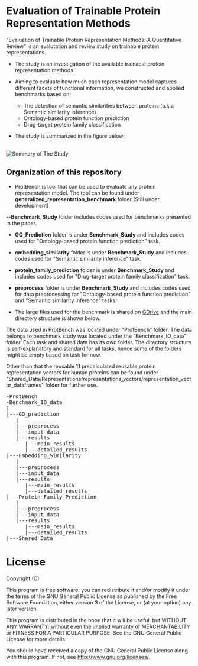 # Evaluation of Trainable Protein Representation Methods
"Evaluation of Trainable Protein Representation Methods: A Quantitative Review" is an evalutation and review study on trainable protein representations.

- The study is an investigation of the available trainable protein representation methods.

- Aiming to evaluate how much each representation model captures different facets of functional information, we constructed and applied benchmarks based on;
  - The detection of semantic similarities between proteins (a.k.a Semantic similarity inference)
  - Ontology-based protein function prediction
  - Drug-target protein family classification

- The study is summarized in the figure below;<br/><br/> 
 
 ![Summary of The Study](https://github.com/serbulent/TrainableRepresentationAnalysis/blob/master/study_summary.png)

## Organization of this repository

- ProtBench is tool that can be used to evaluate any protein representation model. The tool can be found under 
**generalized_representation_benchmark** folder (Still under development)

--**Benchmark_Study** folder includes codes used for benchmarks presented in the paper.

- **GO_Prediction** folder is under **Benchmark_Study** and includes codes used for "Ontology-based protein function prediction" task.

- **embedding_similarity** folder is under **Benchmark_Study** and includes codes used for "Semantic similarity inference" task.

- **protein_family_prediction** folder is under **Benchmark_Study** and includes codes used for "Drug-target protein family classification" task.

- **preprocess** folder is under **Benchmark_Study** and includes codes used for data preprocessing for "Ontology-based protein function prediction" and "Semantic similarity inference" tasks.

- The large files used for the benchmark is shared on [GDrive](https://drive.google.com/drive/folders/1adgnOlb-4gQLgxEdsFmwtYFoYaiq5Eva) and the main directory structure is shown below.

The data used in ProtBench was located under "ProtBench" folder. The data belongs to benchmark study was located under the "Benchmark_IO_data" folder. Each task and  shared data has its own folder. The directory structure is self-explanatory and standard for all tasks, hence some of the folders might be empty based on task for now. 

Other than that the reusable 11 precalculated reusable protein representation vectors for human proteins can be found under "Shared_Data/Representations/representations_vectors/representation_vector_dataframes" folder for further use.

<pre>
-ProtBench 
-Benchmark_IO_data
|
|---GO_prediction
   |
   |---preprocess
   |---input_data
   |---results
      |---main_results
      |---detailed_results
|---Embedding_Similarity
   |
   |---preprocess
   |---input_data
   |---results
      |---main_results
      |---detailed_results
|---Protein_Family_Prediction
   |
   |---preprocess
   |---input_data
   |---results
      |---main_results
      |---detailed_results
|---Shared_Data
</pre>

# License

Copyright (C)

This program is free software: you can redistribute it and/or modify it under the terms of the GNU General Public License as published by the Free Software Foundation, either version 3 of the License, or (at your option) any later version.

This program is distributed in the hope that it will be useful, but WITHOUT ANY WARRANTY; without even the implied warranty of MERCHANTABILITY or FITNESS FOR A PARTICULAR PURPOSE. See the GNU General Public License for more details.

You should have received a copy of the GNU General Public License along with this program. If not, see http://www.gnu.org/licenses/.
